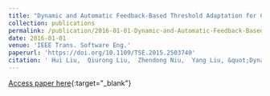 ```yaml
---
title: "Dynamic and Automatic Feedback-Based Threshold Adaptation for Code Smell Detection"
collection: publications
permalink: /publication/2016-01-01-Dynamic-and-Automatic-Feedback-Based-Threshold-Adaptation-for-Code-Smell-Detection
date: 2016-01-01
venue: 'IEEE Trans. Software Eng.'
paperurl: 'https://doi.org/10.1109/TSE.2015.2503740'
citation: ' Hui Liu,  Qiurong Liu,  Zhendong Niu,  Yang Liu, &quot;Dynamic and Automatic Feedback-Based Threshold Adaptation for Code Smell Detection.&quot; IEEE Trans. Software Eng., 2016.'
---
```

[Access paper here](https://doi.org/10.1109/TSE.2015.2503740){:target="_blank"}

